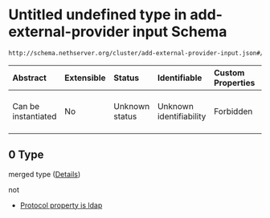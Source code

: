 # Untitled undefined type in add-external-provider input Schema

```txt
http://schema.nethserver.org/cluster/add-external-provider-input.json#/anyOf/0
```



| Abstract            | Extensible | Status         | Identifiable            | Custom Properties | Additional Properties | Access Restrictions | Defined In                                                                                            |
| :------------------ | :--------- | :------------- | :---------------------- | :---------------- | :-------------------- | :------------------ | :---------------------------------------------------------------------------------------------------- |
| Can be instantiated | No         | Unknown status | Unknown identifiability | Forbidden         | Allowed               | none                | [add-external-provider-input.json\*](cluster/add-external-provider-input.json "open original schema") |

## 0 Type

merged type ([Details](add-external-provider-input-anyof-0.md))

not

* [Protocol property is ldap](add-external-provider-input-anyof-0-protocol-property-is-ldap.md "check type definition")
